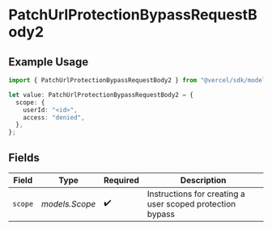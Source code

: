 # PatchUrlProtectionBypassRequestBody2

## Example Usage

```typescript
import { PatchUrlProtectionBypassRequestBody2 } from "@vercel/sdk/models/patchurlprotectionbypassop.js";

let value: PatchUrlProtectionBypassRequestBody2 = {
  scope: {
    userId: "<id>",
    access: "denied",
  },
};
```

## Fields

| Field                                                     | Type                                                      | Required                                                  | Description                                               |
| --------------------------------------------------------- | --------------------------------------------------------- | --------------------------------------------------------- | --------------------------------------------------------- |
| `scope`                                                   | *models.Scope*                                            | :heavy_check_mark:                                        | Instructions for creating a user scoped protection bypass |